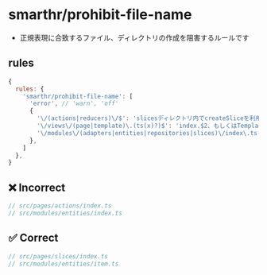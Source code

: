 # smarthr/prohibit-file-name

- 正規表現に合致するファイル、ディレクトリの作成を阻害するルールです

## rules

```js
{
  rules: {
    'smarthr/prohibit-file-name': [
      'error', // 'warn', 'off'
      {
        '\/(actions|reducers)\/$': 'slicesディレクトリ内でcreateSliceを利用してください',
        '\/views\/(page|template)\.(ts(x)?)$': 'index.$2、もしくはTemplate.$2にリネームしてください',
        '\/modules\/(adapters|entities|repositories|slices)\/index\.ts(x)?$': '利用目的が推測出来ない為、リネームしてください(例: new, edit用ならform.tsなど)',
      },
    ]
  },
}
```

## ❌ Incorrect

```js
// src/pages/actions/index.ts
// src/modules/entities/index.ts
```

## ✅ Correct


```js
// src/pages/slices/index.ts
// src/modules/entities/item.ts
```
